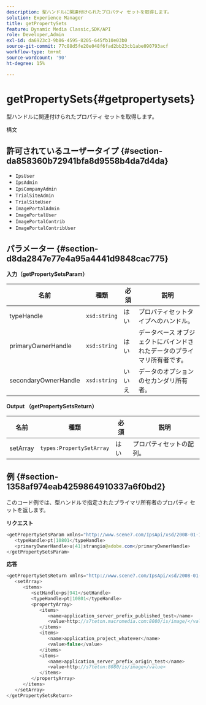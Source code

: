 ```yaml
---
description: 型ハンドルに関連付けられたプロパティ セットを取得します。
solution: Experience Manager
title: getPropertySets
feature: Dynamic Media Classic,SDK/API
role: Developer,Admin
exl-id: da6923c3-9b86-4595-8205-645fb10e03b0
source-git-commit: 77c88d5fe20e048f6fad2bb23cb1abe090793acf
workflow-type: tm+mt
source-wordcount: '90'
ht-degree: 15%

---
```


# getPropertySets{#getpropertysets}

型ハンドルに関連付けられたプロパティ セットを取得します。

構文

## 許可されているユーザータイプ {#section-da858360b72941bfa8d9558b4da7d4da}

* `IpsUser`
* `IpsAdmin`
* `IpsCompanyAdmin`
* `TrialSiteAdmin`
* `TrialSiteUser`
* `ImagePortalAdmin`
* `ImagePortalUser`
* `ImagePortalContrib`
* `ImagePortalContribUser`

## パラメーター {#section-d8da2847e77e4a95a4441d9848cac775}

**入力（getPropertySetsParam）**

| 名前 | 種類 | 必須 | 説明 |
|---|---|---|---|
| typeHandle | `xsd:string` | はい | プロパティセットタイプへのハンドル。 |
| primaryOwnerHandle | `xsd:string` | はい | データベース オブジェクトにバインドされたデータのプライマリ所有者です。 |
| secondaryOwnerHandle | `xsd:string` | いいえ | データのオプションのセカンダリ所有者。 |

**Output （getPropertySetsReturn）**

| 名前 | 種類 | 必須 | 説明 |
|---|---|---|---|
| setArray | `types:PropertySetArray` | はい | プロパティセットの配列。 |

## 例 {#section-1358af974eab4259864910337a6f0bd2}

このコード例では、型ハンドルで指定されたプライマリ所有者のプロパティ セットを返します。

**リクエスト**

```java
<getPropertySetsParam xmlns="http://www.scene7.com/IpsApi/xsd/2008-01-15">
   <typeHandle>pt|10801</typeHandle>
   <primaryOwnerHandle>u|41|strangio@adobe.com</primaryOwnerHandle>
</getPropertySetsParam>
```

**応答**

```java
<getPropertySetsReturn xmlns="http://www.scene7.com/IpsApi/xsd/2008-01-15">
   <setArray>
      <items>
         <setHandle>ps|941</setHandle>
         <typeHandle>pt|10801</typeHandle>
         <propertyArray>
            <items>
               <name>application_server_prefix_published_test</name>
               <value>http://s7teton.macromedia.com:8080/is/image/</value>
            </items>
            <items>
               <name>application_project_whatever</name>
               <value>false</value>
            </items>
            <items>
               <name>application_server_prefix_origin_test</name>
               <value>http://s7teton:8080/is/image</value>
            </items>
         </propertyArray>
      </items>
   </setArray>
</getPropertySetsReturn>
```
